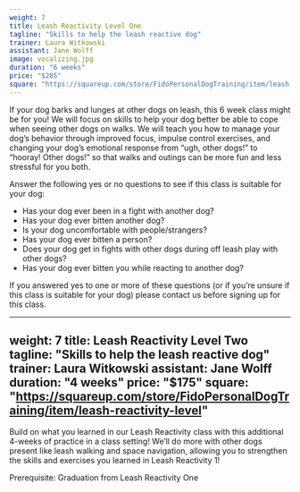 ```yaml
---
weight: 7
title: Leash Reactivity Level One
tagline: "Skills to help the leash reactive dog"
trainer: Laura Witkowski
assistant: Jane Wolff
image: vocalizing.jpg
duration: "6 weeks"
price: "$285"
square: "https://squareup.com/store/FidoPersonalDogTraining/item/leash-reactivity-class"
---
```

If your dog barks and lunges at other dogs on leash, this 6 week class might be 
for you! We will focus on skills to help your dog better be able to cope when 
seeing other dogs on walks. We will teach you how to manage your dog’s behavior 
through improved focus, impulse control exercises, and changing your dog’s 
emotional response from “ugh, other dogs!” to “hooray! Other dogs!” so that walks 
and outings can be more fun and less stressful for you both.

Answer the following yes or no questions to see if this class is suitable for your dog:

  * Has your dog ever been in a fight with another dog?
  * Has your dog ever bitten another dog?
  * Is your dog uncomfortable with people/strangers?
  * Has your dog ever bitten a person?
  * Does your dog get in fights with other dogs during off leash play with other dogs?
  * Has your dog ever bitten you while reacting to another dog?

If you answered yes to one or more of these questions (or if you’re unsure if this 
class is suitable for your dog) please contact us before signing up for this class.

---
weight: 7
title: Leash Reactivity Level Two
tagline: "Skills to help the leash reactive dog"
trainer: Laura Witkowski
assistant: Jane Wolff
duration: "4 weeks"
price: "$175"
square: "https://squareup.com/store/FidoPersonalDogTraining/item/leash-reactivity-level"
---
Build on what you learned in our Leash Reactivity class with this additional 4-weeks of practice 
in a class setting! We’ll do more with other dogs present like leash walking and space navigation, 
allowing you to strengthen the skills and exercises you learned in Leash Reactivity 1! 

Prerequisite: Graduation from Leash Reactivity One
